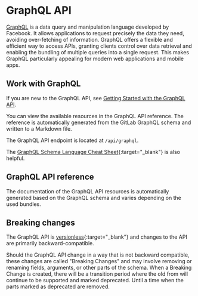 # GraphQL API

[GraphQL](https://graphql.org/) is a data query and manipulation language developed by Facebook. It allows applications to request precisely the data they need, avoiding over-fetching of information. GraphQL offers a flexible and efficient way to access APIs, granting clients control over data retrieval and enabling the bundling of multiple queries into a single request. This makes GraphQL particularly appealing for modern web applications and mobile apps.

## Work with GraphQL

If you are new to the GraphQL API, see [Getting Started with the GraphQL API](getting-started.md).

You can view the available resources in the GraphQL API reference. The reference is automatically generated from the GitLab GraphQL schema and written to a Markdown file.

The GraphQL API endpoint is located at `/api/graphql`.

The [GraphQL Schema Language Cheat Sheet](https://raw.githubusercontent.com/sogko/graphql-shorthand-notation-cheat-sheet/master/graphql-shorthand-notation-cheat-sheet.png){:target="\_blank"} is also helpful.

## GraphQL API reference

The documentation of the GraphQL API resources is automatically generated based on the GraphQL schema and varies depending on the used bundles.

## Breaking changes

The GraphQL API is [versionless](https://graphql.org/learn/best-practices/#versioning){:target="\_blank"} and changes to the API are primarily backward-compatible.

Should the GraphQL API change in a way that is not backward compatible, these changes are called "Breaking Changes" and may involve removing or renaming fields, arguments, or other parts of the schema. When a Breaking Change is created, there will be a transition period where the old from will continue to be supported and marked deprecated. Until a time when the parts marked as deprecated are removed.
